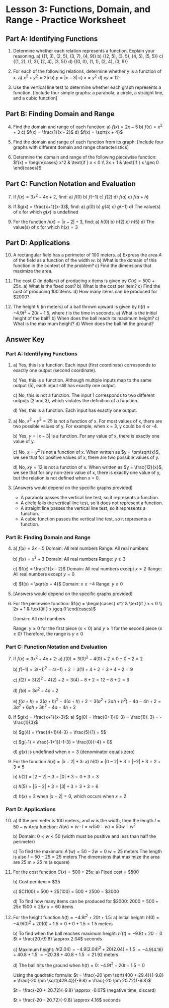 # Lesson 3: Functions, Domain, and Range - Practice Worksheet

## Part A: Identifying Functions

1. Determine whether each relation represents a function. Explain your reasoning.
   a) {(1, 3), (2, 5), (3, 7), (4, 9)}
   b) {(2, 5), (3, 5), (4, 5), (5, 5)}
   c) {(1, 2), (1, 3), (2, 4), (3, 5)}
   d) {(0, 0), (1, 1), (2, 4), (3, 9)}

2. For each of the following relations, determine whether y is a function of x.
   a) $x^2 + y^2 = 25$
   b) $y = |x - 3|$
   c) $x = y^2$
   d) $xy = 12$

3. Use the vertical line test to determine whether each graph represents a function.
   [Include four simple graphs: a parabola, a circle, a straight line, and a cubic function]

## Part B: Finding Domain and Range

4. Find the domain and range of each function:
   a) $f(x) = 2x - 5$
   b) $f(x) = x^2 + 3$
   c) $f(x) = \frac{1}{x - 2}$
   d) $f(x) = \sqrt{x + 4}$

5. Find the domain and range of each function from its graph:
   [Include four graphs with different domain and range characteristics]

6. Determine the domain and range of the following piecewise function:
   $f(x) = \begin{cases}
   x^2 & \text{if } x < 0 \\
   2x + 1 & \text{if } x \geq 0
   \end{cases}$

## Part C: Function Notation and Evaluation

7. If $f(x) = 3x^2 - 4x + 2$, find:
   a) $f(0)$
   b) $f(-1)$
   c) $f(2)$
   d) $f(a)$
   e) $f(a+h)$

8. If $g(x) = \frac{x+1}{x-3}$, find:
   a) $g(0)$
   b) $g(4)$
   c) $g(-1)$
   d) The value(s) of $x$ for which $g(x)$ is undefined

9. For the function $h(x) = |x - 2| + 3$, find:
   a) $h(0)$
   b) $h(2)$
   c) $h(5)$
   d) The value(s) of $x$ for which $h(x) = 3$

## Part D: Applications

10. A rectangular field has a perimeter of 100 meters.
    a) Express the area $A$ of the field as a function of the width $w$.
    b) What is the domain of this function in the context of the problem?
    c) Find the dimensions that maximize the area.

11. The cost $C$ (in dollars) of producing $x$ items is given by $C(x) = 500 + 25x$.
    a) What is the fixed cost?
    b) What is the cost per item?
    c) Find the cost of producing 100 items.
    d) How many items can be produced for $2000?

12. The height $h$ (in meters) of a ball thrown upward is given by $h(t) = -4.9t^2 + 20t + 1.5$, where $t$ is the time in seconds.
    a) What is the initial height of the ball?
    b) When does the ball reach its maximum height?
    c) What is the maximum height?
    d) When does the ball hit the ground?

## Answer Key

### Part A: Identifying Functions

1. a) Yes, this is a function. Each input (first coordinate) corresponds to exactly one output (second coordinate).
   
   b) Yes, this is a function. Although multiple inputs map to the same output (5), each input still has exactly one output.
   
   c) No, this is not a function. The input 1 corresponds to two different outputs (2 and 3), which violates the definition of a function.
   
   d) Yes, this is a function. Each input has exactly one output.

2. a) No, $x^2 + y^2 = 25$ is not a function of x. For most values of x, there are two possible values of y. For example, when x = 3, y could be 4 or -4.
   
   b) Yes, $y = |x - 3|$ is a function. For any value of x, there is exactly one value of y.
   
   c) No, $x = y^2$ is not a function of x. When written as $y = \pm\sqrt{x}$, we see that for positive values of x, there are two possible values of y.
   
   d) No, $xy = 12$ is not a function of x. When written as $y = \frac{12}{x}$, we see that for any non-zero value of x, there is exactly one value of y, but the relation is not defined when x = 0.

3. [Answers would depend on the specific graphs provided]
   - A parabola passes the vertical line test, so it represents a function.
   - A circle fails the vertical line test, so it does not represent a function.
   - A straight line passes the vertical line test, so it represents a function.
   - A cubic function passes the vertical line test, so it represents a function.

### Part B: Finding Domain and Range

4. a) $f(x) = 2x - 5$
      Domain: All real numbers
      Range: All real numbers
   
   b) $f(x) = x^2 + 3$
      Domain: All real numbers
      Range: $y \geq 3$
   
   c) $f(x) = \frac{1}{x - 2}$
      Domain: All real numbers except $x = 2$
      Range: All real numbers except $y = 0$
   
   d) $f(x) = \sqrt{x + 4}$
      Domain: $x \geq -4$
      Range: $y \geq 0$

5. [Answers would depend on the specific graphs provided]

6. For the piecewise function:
   $f(x) = \begin{cases}
   x^2 & \text{if } x < 0 \\
   2x + 1 & \text{if } x \geq 0
   \end{cases}$
   
   Domain: All real numbers
   
   Range: $y \geq 0$ for the first piece ($x < 0$) and $y \geq 1$ for the second piece ($x \geq 0$)
   Therefore, the range is $y \geq 0$

### Part C: Function Notation and Evaluation

7. If $f(x) = 3x^2 - 4x + 2$:
   a) $f(0) = 3(0)^2 - 4(0) + 2 = 0 - 0 + 2 = 2$
   
   b) $f(-1) = 3(-1)^2 - 4(-1) + 2 = 3(1) + 4 + 2 = 3 + 4 + 2 = 9$
   
   c) $f(2) = 3(2)^2 - 4(2) + 2 = 3(4) - 8 + 2 = 12 - 8 + 2 = 6$
   
   d) $f(a) = 3a^2 - 4a + 2$
   
   e) $f(a+h) = 3(a+h)^2 - 4(a+h) + 2 = 3(a^2 + 2ah + h^2) - 4a - 4h + 2 = 3a^2 + 6ah + 3h^2 - 4a - 4h + 2$

8. If $g(x) = \frac{x+1}{x-3}$:
   a) $g(0) = \frac{0+1}{0-3} = \frac{1}{-3} = -\frac{1}{3}$
   
   b) $g(4) = \frac{4+1}{4-3} = \frac{5}{1} = 5$
   
   c) $g(-1) = \frac{-1+1}{-1-3} = \frac{0}{-4} = 0$
   
   d) $g(x)$ is undefined when $x = 3$ (denominator equals zero)

9. For the function $h(x) = |x - 2| + 3$:
   a) $h(0) = |0 - 2| + 3 = |-2| + 3 = 2 + 3 = 5$
   
   b) $h(2) = |2 - 2| + 3 = |0| + 3 = 0 + 3 = 3$
   
   c) $h(5) = |5 - 2| + 3 = |3| + 3 = 3 + 3 = 6$
   
   d) $h(x) = 3$ when $|x - 2| = 0$, which occurs when $x = 2$

### Part D: Applications

10. a) If the perimeter is 100 meters, and $w$ is the width, then the length $l = 50 - w$
       Area function: $A(w) = w \cdot l = w(50 - w) = 50w - w^2$
    
    b) Domain: $0 < w < 50$ (width must be positive and less than half the perimeter)
    
    c) To find the maximum:
       $A'(w) = 50 - 2w = 0$
       $w = 25$ meters
       The length is also $l = 50 - 25 = 25$ meters
       The dimensions that maximize the area are 25 m × 25 m (a square)

11. For the cost function $C(x) = 500 + 25x$:
    a) Fixed cost = $500
    
    b) Cost per item = $25
    
    c) $C(100) = 500 + 25(100) = 500 + 2500 = $3000
    
    d) To find how many items can be produced for $2000:
       $2000 = 500 + 25x$
       $1500 = 25x$
       $x = 60$ items

12. For the height function $h(t) = -4.9t^2 + 20t + 1.5$:
    a) Initial height: $h(0) = -4.9(0)^2 + 20(0) + 1.5 = 0 + 0 + 1.5 = 1.5$ meters
    
    b) To find when the ball reaches maximum height:
       $h'(t) = -9.8t + 20 = 0$
       $t = \frac{20}{9.8} \approx 2.04$ seconds
    
    c) Maximum height:
       $h(2.04) = -4.9(2.04)^2 + 20(2.04) + 1.5$
       $= -4.9(4.16) + 40.8 + 1.5$
       $= -20.38 + 40.8 + 1.5$
       $= 21.92$ meters
    
    d) The ball hits the ground when $h(t) = 0$:
       $-4.9t^2 + 20t + 1.5 = 0$
       
       Using the quadratic formula:
       $t = \frac{-20 \pm \sqrt{400 + 29.4}}{-9.8} = \frac{-20 \pm \sqrt{429.4}}{-9.8} = \frac{-20 \pm 20.72}{-9.8}$
       
       $t = \frac{-20 + 20.72}{-9.8} \approx -0.07$ (negative time, discard)
       
       $t = \frac{-20 - 20.72}{-9.8} \approx 4.16$ seconds
